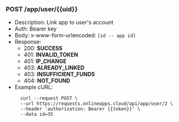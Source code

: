 ### POST /app/user/{{uid}}
- Description: Link app to user's account
- Auth: Bearer key
- Body: x-www-form-urlencoded: `[id -- app id]`
- Response:
    - 200: **SUCCESS**
    - 401: **INVALID_TOKEN**
    - 401: **IP_CHANGE**
    - 403: **ALREADY_LINKED**
    - 403: **INSUFFICIENT_FUNDS**
    - 404: **NOT_FOUND**
- Example cURL:
  ```
    curl --request POST \
    --url https://requests.onlineapps.cloud/api/app/user/2 \
    --header 'authorization: Bearer {{token}}' \
    --data id=35
